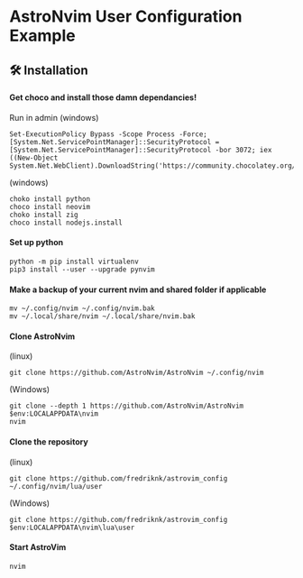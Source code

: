 # AstroNvim User Configuration Example

## 🛠️ Installation

#### Get choco and install those damn dependancies! 
Run in admin  (windows)
```shell
Set-ExecutionPolicy Bypass -Scope Process -Force; [System.Net.ServicePointManager]::SecurityProtocol = [System.Net.ServicePointManager]::SecurityProtocol -bor 3072; iex ((New-Object System.Net.WebClient).DownloadString('https://community.chocolatey.org/install.ps1'))
```
 (windows)
```shell
choko install python
choco install neovim
choko install zig
choco install nodejs.install
```
#### Set up python
```shell
python -m pip install virtualenv
pip3 install --user --upgrade pynvim
```


#### Make a backup of your current nvim and shared folder if applicable

```shell
mv ~/.config/nvim ~/.config/nvim.bak
mv ~/.local/share/nvim ~/.local/share/nvim.bak
```

#### Clone AstroNvim
(linux)
```shell
git clone https://github.com/AstroNvim/AstroNvim ~/.config/nvim
```
(Windows)
```shell
git clone --depth 1 https://github.com/AstroNvim/AstroNvim $env:LOCALAPPDATA\nvim
nvim
```

#### Clone the repository
(linux)
```shell
git clone https://github.com/fredriknk/astrovim_config ~/.config/nvim/lua/user
```
(Windows)
```shell
git clone https://github.com/fredriknk/astrovim_config  $env:LOCALAPPDATA\nvim\lua\user
```

#### Start AstroVim

```shell
nvim
```
